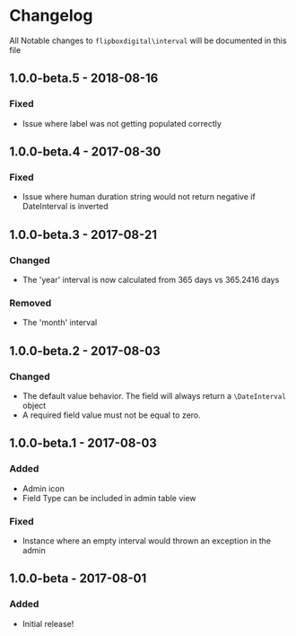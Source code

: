 # Changelog
All Notable changes to `flipboxdigital\interval` will be documented in this file

## 1.0.0-beta.5 - 2018-08-16
### Fixed
- Issue where label was not getting populated correctly

## 1.0.0-beta.4 - 2017-08-30
### Fixed
- Issue where human duration string would not return negative if DateInterval is inverted

## 1.0.0-beta.3 - 2017-08-21
### Changed
- The 'year' interval is now calculated from 365 days vs 365.2416 days

### Removed
- The 'month' interval

## 1.0.0-beta.2 - 2017-08-03
### Changed
- The default value behavior.  The field will always return a `\DateInterval` object
- A required field value must not be equal to zero.

## 1.0.0-beta.1 - 2017-08-03
### Added
- Admin icon
- Field Type can be included in admin table view

### Fixed
- Instance where an empty interval would thrown an exception in the admin

## 1.0.0-beta - 2017-08-01
### Added
- Initial release!